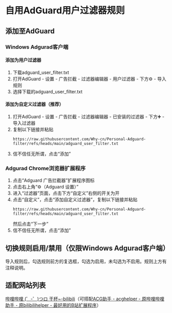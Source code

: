 # 自用AdGuard用户过滤器规则

## 添加至AdGuard

### Windows Adgurad客户端

#### 添加为用户过滤器

1. 下载adguard_user_filter.txt
2. 打开AdGuard - 设置 - 广告拦截 - 过滤器编辑器 - 用户过滤器 - 下方⚙️ - 导入规则
3. 选择下载的adguard_user_filter.txt

#### 添加为自定义过滤器（推荐）

1. 打开AdGuard - 设置 - 广告拦截 - 过滤器编辑器 - 已安装的过滤器 - 下方➕ - 导入过滤器
2. 复制以下链接并粘贴
   ```url
   https://raw.githubusercontent.com/Why-cn/Personal-Adguard-filter/refs/heads/main/adguard_user_filter.txt
   ```
3. 信不信任无所谓，点击“添加”

### Adgurad Chrome浏览器扩展程序

1. 点击“Adguard 广告拦截器”扩展程序图标
2. 点击右上角“⚙️（Adguard 设置）”
3. 进入“过滤器”页面，点击下方“自定义”右侧的开关为开
4. 点击“自定义”，点击“添加自定义过滤器”，复制以下链接并粘贴
   ```url
   https://raw.githubusercontent.com/Why-cn/Personal-Adguard-filter/refs/heads/main/adguard_user_filter.txt
   ```
   然后点击“下一步”
5. 信不信任无所谓，点击“添加”

## 切换规则启用/禁用（仅限Windows Adgurad客户端）
导入规则后，勾选规则前方的复选框，勾选为启用，未勾选为不启用。规则上方有注释说明。

## 适配网站列表
[哔哩哔哩 (゜-゜)つロ 干杯~-bilibili](https://www.bilibili.com/)（可搭配[ACG助手 - acghelper - 原哔哩哔哩助手 - 原bilibilihelper - 最好用的B站扩展程序](https://acghelper.com/)）
